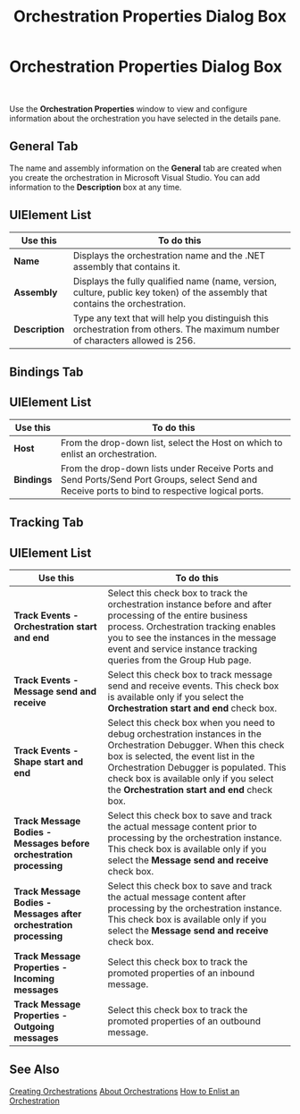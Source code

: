 ﻿---
title: Orchestration Properties Dialog Box
TOCTitle: Orchestration Properties Dialog Box
ms:assetid: eb5af3a9-a9bd-4c11-a961-6a203f2a9d24
ms:mtpsurl: https://msdn.microsoft.com/en-us/library/Aa561744(v=BTS.80)
ms:contentKeyID: 51533172
ms.date: 08/30/2017
mtps_version: v=BTS.80
f1_keywords:
- bts10.admin.orchestration.properties
---

# Orchestration Properties Dialog Box

 

Use the **Orchestration Properties** window to view and configure information about the orchestration you have selected in the details pane.

## General Tab

The name and assembly information on the **General** tab are created when you create the orchestration in Microsoft Visual Studio. You can add information to the **Description** box at any time.

## UIElement List

<table>
<thead>
<tr class="header">
<th>Use this</th>
<th>To do this</th>
</tr>
</thead>
<tbody>
<tr class="odd">
<td><strong>Name</strong></td>
<td>Displays the orchestration name and the .NET assembly that contains it.</td>
</tr>
<tr class="even">
<td><strong>Assembly</strong></td>
<td>Displays the fully qualified name (name, version, culture, public key token) of the assembly that contains the orchestration.</td>
</tr>
<tr class="odd">
<td><strong>Description</strong></td>
<td>Type any text that will help you distinguish this orchestration from others. The maximum number of characters allowed is 256.</td>
</tr>
</tbody>
</table>


## Bindings Tab

## UIElement List

<table>
<thead>
<tr class="header">
<th>Use this</th>
<th>To do this</th>
</tr>
</thead>
<tbody>
<tr class="odd">
<td><strong>Host</strong></td>
<td>From the drop-down list, select the Host on which to enlist an orchestration.</td>
</tr>
<tr class="even">
<td><strong>Bindings</strong></td>
<td>From the drop-down lists under Receive Ports and Send Ports/Send Port Groups, select Send and Receive ports to bind to respective logical ports.</td>
</tr>
</tbody>
</table>


## Tracking Tab

## UIElement List

<table>
<thead>
<tr class="header">
<th>Use this</th>
<th>To do this</th>
</tr>
</thead>
<tbody>
<tr class="odd">
<td><strong>Track Events - Orchestration start and end</strong></td>
<td>Select this check box to track the orchestration instance before and after processing of the entire business process. Orchestration tracking enables you to see the instances in the message event and service instance tracking queries from the Group Hub page.</td>
</tr>
<tr class="even">
<td><strong>Track Events - Message send and receive</strong></td>
<td>Select this check box to track message send and receive events. This check box is available only if you select the <strong>Orchestration start and end</strong> check box.</td>
</tr>
<tr class="odd">
<td><strong>Track Events - Shape start and end</strong></td>
<td>Select this check box when you need to debug orchestration instances in the Orchestration Debugger. When this check box is selected, the event list in the Orchestration Debugger is populated. This check box is available only if you select the <strong>Orchestration start and end</strong> check box.</td>
</tr>
<tr class="even">
<td><strong>Track Message Bodies - Messages before orchestration processing</strong></td>
<td>Select this check box to save and track the actual message content prior to processing by the orchestration instance. This check box is available only if you select the <strong>Message send and receive</strong> check box.</td>
</tr>
<tr class="odd">
<td><strong>Track Message Bodies - Messages after orchestration processing</strong></td>
<td>Select this check box to save and track the actual message content after processing by the orchestration instance. This check box is available only if you select the <strong>Message send and receive</strong> check box.</td>
</tr>
<tr class="even">
<td><strong>Track Message Properties - Incoming messages</strong></td>
<td>Select this check box to track the promoted properties of an inbound message.</td>
</tr>
<tr class="odd">
<td><strong>Track Message Properties - Outgoing messages</strong></td>
<td>Select this check box to track the promoted properties of an outbound message.</td>
</tr>
</tbody>
</table>


## See Also

[Creating Orchestrations](https://msdn.microsoft.com/library/aa577489\(v=bts.80\))  
[About Orchestrations](https://msdn.microsoft.com/library/aa578451\(v=bts.80\))  
[How to Enlist an Orchestration](https://msdn.microsoft.com/library/aa578153\(v=bts.80\))

